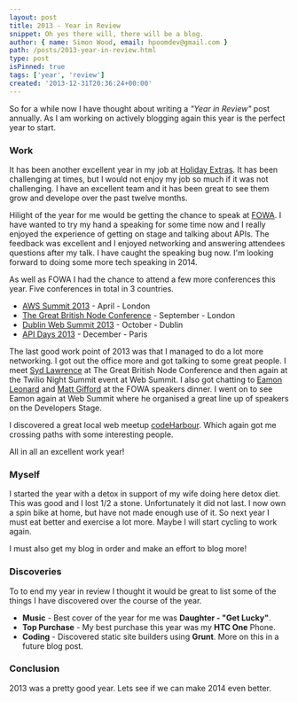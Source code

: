 ```yaml
---
layout: post
title: 2013 - Year in Review
snippet: Oh yes there will, there will be a blog.
author: { name: Simon Wood, email: hpoomdev@gmail.com }
path: /posts/2013-year-in-review.html
type: post
isPinned: true
tags: ['year', 'review']
created: '2013-12-31T20:36:24+00:00'
---
```


So for a while now I have thought about writing a *"Year in Review"* post annually. As I am working on actively blogging again this year is the perfect year to start.

### Work
It has been another excellent year in my job at [Holiday Extras](http://shortbreaks.holidayextras.co.uk "Holiday Extras - Shortbreaks"). It has been challenging at times, but I would not enjoy my job so much if it was not challenging. I have an excellent team and it has been great to see them grow and develope over the past twelve months.

Hilight of the year for me would be getting the chance to speak at [FOWA](http://lanyrd.com/2013/fowa-london/ "Future of Web Apps - London 2013"). I have wanted to try my hand a speaking for some time now and I really enjoyed the experience of getting on stage and talking about APIs. The feedback was excellent and I enjoyed networking and answering attendees questions after my talk. I have caught the speaking bug now. I'm looking forward to doing some more tech speaking in 2014.

As well as FOWA I had the chance to attend a few more conferences this year. Five conferences in total in 3 countries.

* [AWS Summit 2013](http://lanyrd.com/2013/aws-summit-london/) - April - London
* [The Great British Node Conference](http://lanyrd.com/2013/gbnc/) - September - London
* [Dublin Web Summit 2013](http://lanyrd.com/2013/dws/) - October - Dublin
* [API Days 2013](http://lanyrd.com/2013/apidays2013/) - December - Paris

The last good work point of 2013 was that I managed to do a lot more networking. I got out the office more and got talking to some great people. I meet [Syd Lawrence](https://twitter.com/sydlawrence) at The Great British Node Conference and then again at the Twilio Night Summit event at Web Summit. I also got chatting to [Eamon Leonard](https://twitter.com/EamonLeonard) and [Matt Gifford](https://twitter.com/coldfumonkeh) at the FOWA speakers dinner. I went on to see Eamon again at Web Summit where he organised a great line up of speakers on the Developers Stage.

I discovered a great local web meetup [codeHarbour](http://www.meetup.com/codeharbour/). Which again got me crossing paths with some interesting people.

All in all an excellent work year!

### Myself
I started the year with a detox in support of my wife doing here detox diet. This was good and I lost 1/2 a stone. Unfortunately it did not last. I now own a spin bike at home, but have not made enough use of it. So next year I must eat better and exercise a lot more. Maybe I will start cycling to work again.

I must also get my blog in order and make an effort to blog more!

### Discoveries
To to end my year in review I thought it would be great to list some of the things I have discovered over the course of the year.

* **Music** - Best cover of the year for me was **Daughter - "Get Lucky"**.
* **Top Purchase** - My best purchase this year was my **HTC One** Phone.
* **Coding** - Discovered static site builders using **Grunt**. More on this in a future blog post.

### Conclusion
2013 was a pretty good year. Lets see if we can make 2014 even better.




